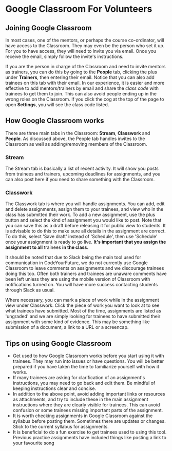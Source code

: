 # Google Classroom For Volunteers

## Joining Google Classroom

In most cases, one of the mentors, or perhaps the course co-ordinator, will have access to the Classroom. They may even be the person who set it up. For you to have access, they will need to invite you via email. Once you receive the email, simply follow the invite's instructions.

If you are the person in charge of the Classroom and need to invite mentors as trainers, you can do this by going to the **People** tab, clicking the plus under **Trainers**, then entering their email. Notice that you can also add trainees on this tab with their email. In our experience, it is easier and more effective to add mentors/trainers by email and share the _class code_ with trainees  to get them to join. This can also avoid people ending up in the wrong roles on the Classroom. If you click the cog at the top of the page to open **Settings**, you will see the class code listed.

## How Google Classroom works

There are three main tabs in the Classroom: **Stream**, **Classwork** and **People**. As discussed above, the People tab handles invites to the Classroom as well as adding/removing members of the Classroom.

### Stream

The Stream tab is basically a list of recent activity. It will show you posts from trainees and trainers, upcoming deadlines for assignments, and you can also post here if you need to share something with the Classroom.

### Classwork

The Classwork tab is where you will handle assignments. You can add, edit and delete assignments, assign them to your trainees, and view who in the class has submitted their work. To add a new assignment, use the plus button and select the kind of assignment you would like to post. Note that you can save this as a draft before releasing it for public view to students. It is advisable to do this to make sure all details in the assignment are correct. To do this, select 'Save draft' instead of 'Schedule', then use 'Schedule' once your assignment is ready to go live. **It's important that you assign the assignment to all** trainees **in the class.**

It should be noted that due to Slack being the main tool used for communication in CodeYourFuture, we do not currently use Google Classroom to leave comments on assignments and we discourage trainees  doing this too. Often both trainers and trainees  are unaware comments have been left unless they are using the mobile version of Classroom with notifications turned on. You will have more success contacting students through Slack as usual.

Where necessary, you can mark a piece of work while in the assignment view under Classwork. Click the piece of work you want to look at to see what trainees have submitted. Most of the time, assignments are listed as 'ungraded' and we are simply looking for trainees  to have submitted their assignment with some kind of evidence. This may be something like submission of a document, a link to a URL or a screencap.

## Tips on using Google Classroom

* Get used to how Google Classroom works before you start using it with trainees. They may run into issues or have questions. You will be better prepared if you have taken the time to familiarize yourself with how it works.
* If many trainees are asking for clarification of an assignment's instructions, you may need to go back and edit them. Be mindful of keeping instructions clear and concise.
* In addition to the above point, avoid adding important links or resources as attachments, and try to include these in the main assignment instructions where they are clearly visible for trainees. This can avoid confusion or some trainees  missing important parts of the assignment.
* It is worth checking assignments in Google Classroom against the syllabus before posting them. Sometimes there are updates or changes. Stick to the current syllabus for assignments.
* It is beneficial to do a fun exercise to get trainees used to using this tool. Previous practice assignments have included things like posting a link to your favourite song
